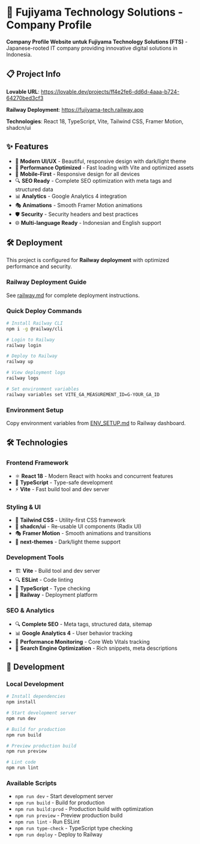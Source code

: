 # 🚀 Fujiyama Technology Solutions - Company Profile

**Company Profile Website untuk Fujiyama Technology Solutions (FTS)** - Japanese-rooted IT company providing innovative digital solutions in Indonesia.

## 📋 Project Info

**Lovable URL**: https://lovable.dev/projects/ff4e2fe6-dd6d-4aaa-b724-64270bed3cf3

**Railway Deployment**: https://fujiyama-tech.railway.app

**Technologies**: React 18, TypeScript, Vite, Tailwind CSS, Framer Motion, shadcn/ui

## ✨ Features

- 🎨 **Modern UI/UX** - Beautiful, responsive design with dark/light theme
- 🚀 **Performance Optimized** - Fast loading with Vite and optimized assets
- 📱 **Mobile-First** - Responsive design for all devices
- 🔍 **SEO Ready** - Complete SEO optimization with meta tags and structured data
- 📊 **Analytics** - Google Analytics 4 integration
- 🎭 **Animations** - Smooth Framer Motion animations
- 🛡️ **Security** - Security headers and best practices
- 🌐 **Multi-language Ready** - Indonesian and English support

## 🛠️ Deployment

This project is configured for **Railway deployment** with optimized performance and security.

### **Railway Deployment Guide**

See [railway.md](./railway.md) for complete deployment instructions.

### **Quick Deploy Commands**

```bash
# Install Railway CLI
npm i -g @railway/cli

# Login to Railway
railway login

# Deploy to Railway
railway up

# View deployment logs
railway logs

# Set environment variables
railway variables set VITE_GA_MEASUREMENT_ID=G-YOUR_GA_ID
```

### **Environment Setup**

Copy environment variables from [ENV_SETUP.md](./ENV_SETUP.md) to Railway dashboard.

## 🛠️ Technologies

### **Frontend Framework**

- ⚛️ **React 18** - Modern React with hooks and concurrent features
- 📘 **TypeScript** - Type-safe development
- ⚡ **Vite** - Fast build tool and dev server

### **Styling & UI**

- 🎨 **Tailwind CSS** - Utility-first CSS framework
- 🧩 **shadcn/ui** - Re-usable UI components (Radix UI)
- 🎭 **Framer Motion** - Smooth animations and transitions
- 🌙 **next-themes** - Dark/light theme support

### **Development Tools**

- 🏗️ **Vite** - Build tool and dev server
- 🔍 **ESLint** - Code linting
- 📏 **TypeScript** - Type checking
- 🎯 **Railway** - Deployment platform

### **SEO & Analytics**

- 🔍 **Complete SEO** - Meta tags, structured data, sitemap
- 📊 **Google Analytics 4** - User behavior tracking
- 🚀 **Performance Monitoring** - Core Web Vitals tracking
- 🤖 **Search Engine Optimization** - Rich snippets, meta descriptions

## 🎨 Development

### **Local Development**

```bash
# Install dependencies
npm install

# Start development server
npm run dev

# Build for production
npm run build

# Preview production build
npm run preview

# Lint code
npm run lint
```

### **Available Scripts**

- `npm run dev` - Start development server
- `npm run build` - Build for production
- `npm run build:prod` - Production build with optimization
- `npm run preview` - Preview production build
- `npm run lint` - Run ESLint
- `npm run type-check` - TypeScript type checking
- `npm run deploy` - Deploy to Railway

